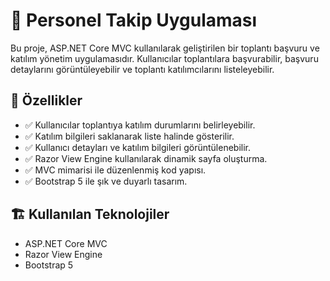 # 📌 Personel Takip Uygulaması

Bu proje, ASP.NET Core MVC kullanılarak geliştirilen bir toplantı başvuru ve katılım yönetim uygulamasıdır. Kullanıcılar toplantılara başvurabilir, başvuru detaylarını görüntüleyebilir ve toplantı katılımcılarını listeleyebilir.

## 🚀 Özellikler

- ✅ Kullanıcılar toplantıya katılım durumlarını belirleyebilir.
- ✅ Katılım bilgileri saklanarak liste halinde gösterilir.
- ✅ Kullanıcı detayları ve katılım bilgileri görüntülenebilir.
- ✅ Razor View Engine kullanılarak dinamik sayfa oluşturma.
- ✅ MVC mimarisi ile düzenlenmiş kod yapısı.
- ✅ Bootstrap 5 ile şık ve duyarlı tasarım.

## 🏗 Kullanılan Teknolojiler

- ASP.NET Core MVC
- Razor View Engine
- Bootstrap 5
